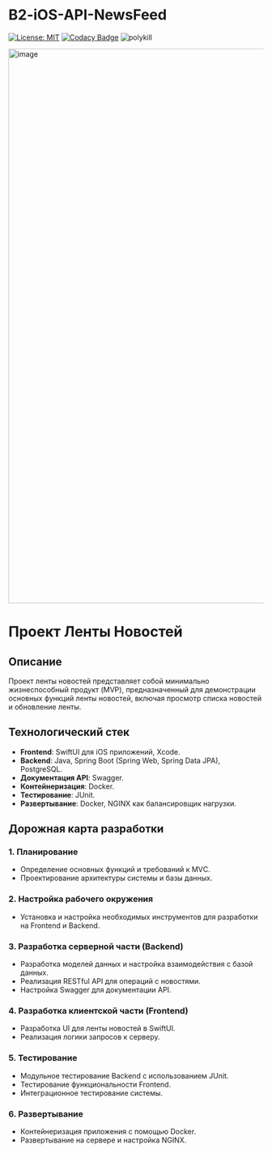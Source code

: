 # B2-iOS-API-NewsFeed
[![License: MIT](https://img.shields.io/badge/License-MIT-yellow.svg)](https://github.com/safroalex/B1-PostgreSQLAutoServiceERP/blob/main/LICENSE)
[![Codacy Badge](https://app.codacy.com/project/badge/Grade/1ae6f06607fa4d6589d49fc326d016fa)](https://app.codacy.com/gh/safroalex/B2-iOS-API-NewsFeed/dashboard?utm_source=gh&utm_medium=referral&utm_content=&utm_campaign=Badge_grade)
![polykill](https://github.com/safroalex/B2-iOS-API-NewsFeed/assets/105920089/2118d5ce-66d6-4c4b-8750-6e60d496d315)

<!-- https://whimsical.com/c4-model-for-ios-app-with-java-backend-TfVUnyFGDf7ojWucZ39EJR] -->
<img width="1096" alt="image" src="https://github.com/safroalex/B2-iOS-API-NewsFeed/assets/105920089/e306b113-bb4c-4bb7-ae26-5795854eb248">


# Проект Ленты Новостей

## Описание
Проект ленты новостей представляет собой минимально жизнеспособный продукт (MVP), предназначенный для демонстрации основных функций ленты новостей, включая просмотр списка новостей и обновление ленты.

## Технологический стек
- **Frontend**: SwiftUI для iOS приложений, Xcode.
- **Backend**: Java, Spring Boot (Spring Web, Spring Data JPA), PostgreSQL.
- **Документация API**: Swagger.
- **Контейнеризация**: Docker.
- **Тестирование**: JUnit.
- **Развертывание**: Docker, NGINX как балансировщик нагрузки.

## Дорожная карта разработки

### 1. Планирование
- Определение основных функций и требований к MVС.
- Проектирование архитектуры системы и базы данных.

### 2. Настройка рабочего окружения
- Установка и настройка необходимых инструментов для разработки на Frontend и Backend.

### 3. Разработка серверной части (Backend)
- Разработка моделей данных и настройка взаимодействия с базой данных.
- Реализация RESTful API для операций с новостями.
- Настройка Swagger для документации API.

### 4. Разработка клиентской части (Frontend)
- Разработка UI для ленты новостей в SwiftUI.
- Реализация логики запросов к серверу.

### 5. Тестирование
- Модульное тестирование Backend с использованием JUnit.
- Тестирование функциональности Frontend.
- Интеграционное тестирование системы.

### 6. Развертывание
- Контейнеризация приложения с помощью Docker.
- Развертывание на сервере и настройка NGINX.
